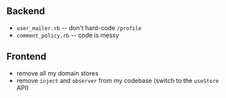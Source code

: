 ## Backend

- `user_mailer.rb` -- don't hard-code `/profile`
- `comment_policy.rb` -- code is messy

## Frontend

- remove all my domain stores
- remove `inject` and `observer` from my codebase (switch to the `useStore` API)
